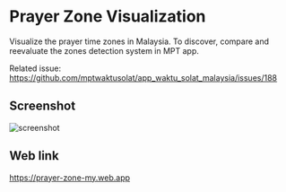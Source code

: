 # Prayer Zone Visualization

Visualize the prayer time zones in Malaysia. To discover, compare and reevaluate the zones detection system in MPT app.

Related issue: https://github.com/mptwaktusolat/app_waktu_solat_malaysia/issues/188

## Screenshot

![screenshot](https://imgur.com/YyNX0tf.png)

## Web link

https://prayer-zone-my.web.app
